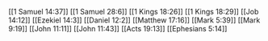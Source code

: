[[1 Samuel 14:37]]
[[1 Samuel 28:6]]
[[1 Kings 18:26]]
[[1 Kings 18:29]]
[[Job 14:12]]
[[Ezekiel 14:3]]
[[Daniel 12:2]]
[[Matthew 17:16]]
[[Mark 5:39]]
[[Mark 9:19]]
[[John 11:11]]
[[John 11:43]]
[[Acts 19:13]]
[[Ephesians 5:14]]
